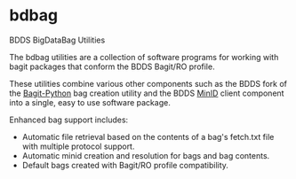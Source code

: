 # bdbag
BDDS BigDataBag Utilities

The bdbag utilities are a collection of software programs for working with bagit packages that conform the BDDS Bagit/RO profile.

These utilities combine various other components such as the BDDS fork of the [Bagit-Python](https://github.com/ini-bdds/bagit-python) bag creation utility and the BDDS [MinID](https://github.com/ini-bdds/minid) client component into a single, easy to use software package.

Enhanced bag support includes:

* Automatic file retrieval based on the contents of a bag's fetch.txt file with multiple protocol support.
* Automatic minid creation and resolution for bags and bag contents.
* Default bags created with Bagit/RO profile compatibility.

